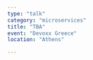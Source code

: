 ```yaml
---
type: "talk"
category: "microservices"
title: "TBA"
event: "Devoxx Greece"
location: "Athens"

---
```

